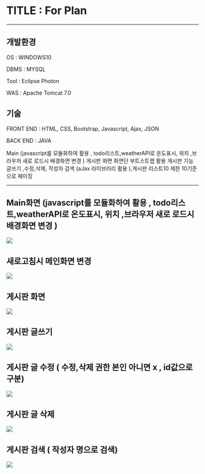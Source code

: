# TITLE : For Plan
<hr/>

## 개발환경
   OS : WINDOWS10 
   
   DBMS : MYSQL
   
   Tool : Eclipse Photon
   
   WAS  : Apache Tomcat 7.0
   
## 기술  
  FRONT END : HTML, CSS, Bootstrap, Javascript, Ajax, JSON
  
  BACK END : JAVA


 Main (javascript를 모듈화하여 활용  , todo리스트,weatherAPI로 온도표시, 위치 ,브라우저 새로 로드시 배경화면 변경 )
 게시판 화면
 화면단 부트스트랩 활용
 게시판 기능 
 글쓰기 ,수정,삭제, 작성자 검색 (aJax 라이브러리 활용 ),게시판 리스트10 제한 10기준으로 페이징

<hr/>

## Main화면 (javascript를 모듈화하여 활용  , todo리스트,weatherAPI로 온도표시, 위치 ,브라우저 새로 로드시 배경화면 변경 )
<div>
<img src="https://i.imgur.com/XP0PvtS.jpg">
</div>

## 새로고침시 메인화면 변경 
<div>
<img src="https://i.imgur.com/yxTKT36.jpg">
</div>


## 게시판 화면
<div>
<img src="https://i.imgur.com/UENxEC2.png">
</div>

## 게시판 글쓰기
<div>
<img src="https://i.imgur.com/VS1ft9d.png">
</div>

## 게시판 글 수정 ( 수정,삭제 권한 본인 아니면 x , id값으로 구분)
<div>
<img src="https://i.imgur.com/B1A9wzG.png">
</div>

## 게시판 글 삭제
<div>
<img src="https://i.imgur.com/KEmAWqA.png">
</div>

## 게시판 검색 ( 작성자 명으로 검색)
<div>
<img src="https://i.imgur.com/F61aOsV.png">
</div>
